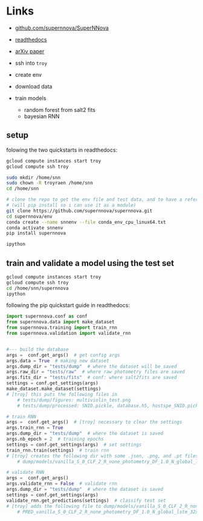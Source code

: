 # Links
- [github.com/supernnova/SuperNNova](https://github.com/supernnova/SuperNNova)
- [readthedocs](https://supernnova.readthedocs.io/en/latest/)
- [arXiv paper](https://arxiv.org/pdf/1901.06384.pdf)


- ssh into `troy`
- create env
- download data
- train models
    - random forest from salt2 fits
    - bayesian RNN

## setup
folowing the two quickstarts in readthedocs:
```bash
gcloud compute instances start troy
gcloud compute ssh troy

sudo mkdir /home/snn
sudo chown -R troyraen /home/snn
cd /home/snn

# clone the repo to get the env file and test data, and to have a reference
# (will pip install so i can use it as a module)
git clone https://github.com/supernnova/supernnova.git
cd supernnova/env
conda create --name snnenv --file conda_env_cpu_linux64.txt
conda activate snnenv
pip install supernnova

ipython
```

## train and validate a model using the test set
```bash
gcloud compute instances start troy
gcloud compute ssh troy
cd /home/snn/supernnova
ipython
```

following the pip quickstart guide in readthedocs:
```python
import supernnova.conf as conf
from supernnova.data import make_dataset
from supernnova.training import train_rnn
from supernnova.validation import validate_rnn


#--- build the database
args =  conf.get_args()  # get config args
args.data = True  # making new dataset
args.dump_dir = "tests/dump"  # where the dataset will be saved
args.raw_dir = "tests/raw"  # where raw photometry files are saved
args.fits_dir = "tests/fits"  # conf: where salt2fits are saved
settings = conf.get_settings(args)
make_dataset.make_dataset(settings)
# [troy] this puts the following files in
    # tests/dump/figures: multiviolin_test.png
    # tests/dump/processed: SNID.pickle, database.h5, hostspe_SNID.pickle

# train RNN
args =  conf.get_args()  # [troy] necessary to clear the settings
args.train_rnn = True
args.dump_dir = "tests/dump"  # where the dataset is saved
args.nb_epoch = 2  # training epochs
settings = conf.get_settings(args)  # set settings
train_rnn.train(settings)  # train rnn
# [troy] creates the following dir with some .json, .png, and .pt files in it
    # dump/models/vanilla_S_0_CLF_2_R_none_photometry_DF_1.0_N_global_lstm_32x2_0.05_128_True_mean

# validate RNN
args =  conf.get_args()
args.validate_rnn = False  # validate rnn
args.dump_dir = "tests/dump"  # where the dataset is saved
settings = conf.get_settings(args)
validate_rnn.get_predictions(settings)  # classify test set
# [troy] adds the following file to dump/models/vanilla_S_0_CLF_2_R_none_photometry_DF_1.0_N_global_lstm_32x2_0.05_128_True_mean:
    # PRED_vanilla_S_0_CLF_2_R_none_photometry_DF_1.0_N_global_lstm_32x2_0.05_128_True_mean.pickle

```
